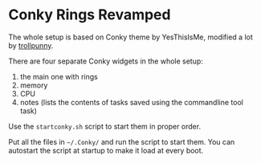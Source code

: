 # Conky Rings Revamped

The whole setup is based on Conky theme by YesThisIsMe, modified a lot by [trollpunny](https://www.deviantart.com/trollpunny/art/Conky-Rings-Revamped-591137228).

There are four separate Conky widgets in the whole setup:
1. the main one with rings
2. memory
3. CPU
4. notes (lists the contents of tasks saved using the commandline tool task)

Use the `startconky.sh` script to start them in proper order.

Put all the files in `~/.Conky/` and run the script to start them. You can autostart the script at startup to make it
load at every boot.

